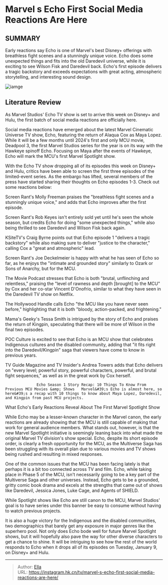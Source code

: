 # Marvel s Echo First Social Media Reactions Are Here


## SUMMARY 



  Early reactions say Echo is one of Marvel&#39;s best Disney&#43; offerings with breathless fight scenes and a stunningly unique voice.   Echo does some unexpected things and fits into the old Daredevil universe, while it is exciting to see Wilson Fisk and Daredevil back.   Echo&#39;s first episode delivers a tragic backstory and exceeds expectations with great acting, atmospheric storytelling, and interesting sound design.  

![iamge](https://static1.srcdn.com/wordpress/wp-content/uploads/2024/01/marvel-s-echo-first-social-media-reactions-are-here.jpg)

## Literature Review
As Marvel Studios&#39; Echo TV show is set to arrive this week on Disney&#43; and Hulu, the first batch of social media reactions are officially here.




Social media reactions have emerged about the latest Marvel Cinematic Universe TV show, Echo, featuring the return of Alaqua Cox as Maya Lopez. While it will be a few months until 2024&#39;s first and only MCU movie, Deadpool 3, the first Marvel Studios series for the year is on its way with the Hawkeye spinoff Echo. Focusing on Maya after the events of Hawkeye, Echo will mark the MCU&#39;s first Marvel Spotlight show.




With the Echo TV show dropping all of its episodes this week on Disney&#43; and Hulu, critics have been able to screen the first three episodes of the limited-event series. As the embargo has lifted, several members of the press have started sharing their thoughts on Echo episodes 1-3. Check out some reactions below:


 

Screen Rant&#39;s Molly Freeman praises the &#34;breathless fight scenes and a stunningly unique voice,&#34; and adds that Echo improves after the first episode.


 

Screen Rant&#39;s Rob Keyes isn&#39;t entirely sold yet until he&#39;s seen the whole season, but credits Echo for doing &#34;some unexpected things,&#34; while also being thrilled to see Daredevil and Wilson Fisk back again.





 

KSiteTV&#39;s Craig Byrne points out that Echo episode 1 &#34;delivers a tragic backstory&#34; while also making sure to deliver &#34;justice to the character,&#34; calling Cox a &#34;great and atmospheric&#34; lead.


 

Screen Rant&#39;s Joe Deckelmeier is happy with what he has seen of Echo so far, as he enjoys the &#34;intimate and grounded story&#34; similarly to Ozark or Sons of Anarchy, but for the MCU.


 




The Movie Podcast stresses that Echo is both &#34;brutal, unflinching and relentless,&#34; praising the &#34;level of rawness and depth [brought] to the MCU&#34; by Cox and her co-star Vincent D&#39;Onofrio, similar to what they have seen in the Daredevil TV show on Netflix.


 

The Hollywood Handle calls Echo &#34;the MCU like you have never seen before,&#34; highlighting that it is both &#34;bloody, action-packed, and frightening.&#34;


 

Mama&#39;s Geeky&#39;s Tessa Smith is intrigued by the story of Echo and praises the return of Kingpin, speculating that there will be more of Wilson in the final two episodes.





 

POC Culture is excited to see that Echo is an MCU show that celebrates Indigenous cultures and the disabled community, adding that &#34;it fits right into the Daredevil/Kingpin&#34; saga that viewers have come to know in previous years.


 

TV Guide Magazine and TV Insider&#39;s Andrea Towers adds that Echo delivers on &#34;every level; powerful story, powerful characters, powerful, and brutal fight sequences,&#34; as well as in the great work by Cox herself.

                  Echo Season 1 Story Recap: 10 Things To Know From Previous MCU Movies &amp; Shows   Marvel&#39;s Echo is almost here, so here&#39;s a recap with 10 things to know about Maya Lopez, Daredevil, and Kingpin from past MCU projects.    





 What Echo&#39;s Early Reactions Reveal About The First Marvel Spotlight Show 
         

While Echo may be a lesser-known character in the Marvel canon, the early reactions are already showing that the MCU is still capable of making that work for general audience members. What stands out, however, is that the new Marvel Spotlight initiative is seemingly leaning back into what made the original Marvel TV division&#39;s show special. Echo, despite its short episode order, is clearly a fresh opportunity for the MCU, as the Multiverse Saga has been struggling with its overall plan due to various movies and TV shows being rushed and resulting in mixed responses.

One of the common issues that the MCU has been facing lately is that perhaps it is a bit too connected across TV and film. Echo, while taking place in Phase 5 of the MCU, isn&#39;t necessarily going to be a key part of the Multiverse Saga and other universes. Instead, Echo gets to be a grounded, gritty comic book drama and excels at the strengths that came out of shows like Daredevil, Jessica Jones, Luke Cage, and Agents of SHIELD.






While Spotlight shows like Echo are still canon to the MCU, Marvel Studios&#39; goal is to have series under this banner be easy to consume without having to watch previous projects.




It is also a huge victory for the Indigenous and the disabled communities, two demographics that barely get any exposure in major genres like the superhero pool. Not only does Echo bode well for future Marvel Spotlight shows, but it will hopefully also pave the way for other diverse characters to get a chance to shine. It will be intriguing to see how the rest of the world responds to Echo when it drops all of its episodes on Tuesday, January 9, on Disney&#43; and Hulu.



---

> Author: [Ella](https://instagram.hk.cn/)  
> URL: https://instagram.hk.cn/tv/marvel-s-echo-first-social-media-reactions-are-here/  


